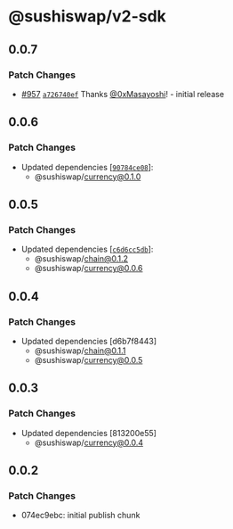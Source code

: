 # @sushiswap/v2-sdk

## 0.0.7

### Patch Changes

- [#957](https://github.com/sushiswap/sushiswap/pull/957) [`a726740ef`](https://github.com/sushiswap/sushiswap/commit/a726740ef94784753fcc431186bcefc2ecb5aec5) Thanks [@0xMasayoshi](https://github.com/0xMasayoshi)! - initial release

## 0.0.6

### Patch Changes

- Updated dependencies [[`90784ce08`](https://github.com/sushiswap/sushiswap/commit/90784ce0876741b8f7f41552e181677d0746884b)]:
  - @sushiswap/currency@0.1.0

## 0.0.5

### Patch Changes

- Updated dependencies [[`c6d6cc5db`](https://github.com/sushiswap/sushiswap/commit/c6d6cc5db4cc614f3931ee3a325547967c86c51a)]:
  - @sushiswap/chain@0.1.2
  - @sushiswap/currency@0.0.6

## 0.0.4

### Patch Changes

- Updated dependencies [d6b7f8443]
  - @sushiswap/chain@0.1.1
  - @sushiswap/currency@0.0.5

## 0.0.3

### Patch Changes

- Updated dependencies [813200e55]
  - @sushiswap/currency@0.0.4

## 0.0.2

### Patch Changes

- 074ec9ebc: initial publish chunk
